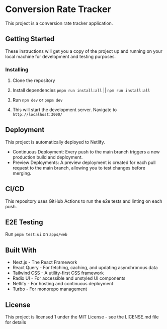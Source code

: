 # Conversion Rate Tracker

This project is a conversion rate tracker application.

## Getting Started

These instructions will get you a copy of the project up and running on your local machine for development and testing purposes.

### Installing

1. Clone the repository

2. Install dependencies `pnpm run install:all` || `npm run install:all`

3. Run `npm dev` or `pnpm dev`

4. This will start the development server. Navigate to `http://localhost:3000/`

## Deployment

This project is automatically deployed to Netlify.

- Continuous Deployment: Every push to the main branch triggers a new production build and deployment.
- Preview Deployments: A preview deployment is created for each pull request to the main branch, allowing you to test changes before merging.

## CI/CD

This repository uses GitHub Actions to run the e2e tests and linting on each push.

## E2E Testing

Run `pnpm test:ui` on `apps/web`

## Built With

- Next.js - The React Framework
- React Query - For fetching, caching, and updating asynchronous data
- Tailwind CSS - A utility-first CSS framework
- Radix UI - For accessible and unstyled UI components
- Netlify - For hosting and continuous deployment
- Turbo - For monorepo management

## License

This project is licensed 1 under the MIT License - see the LICENSE.md file for details
